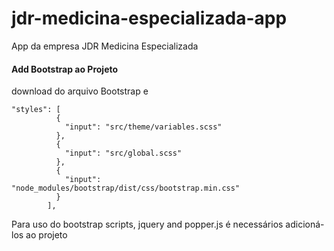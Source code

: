 # jdr-medicina-especializada-app
App da empresa JDR Medicina Especializada
#### Add Bootstrap ao Projeto
download do arquivo Bootstrap e
```
"styles": [
          {
            "input": "src/theme/variables.scss"
          },
          {
            "input": "src/global.scss"
          },
          {
            "input": "node_modules/bootstrap/dist/css/bootstrap.min.css"
          }
        ],
```
Para uso do bootstrap scripts, jquery and popper.js é necessários adicioná-los ao projeto

